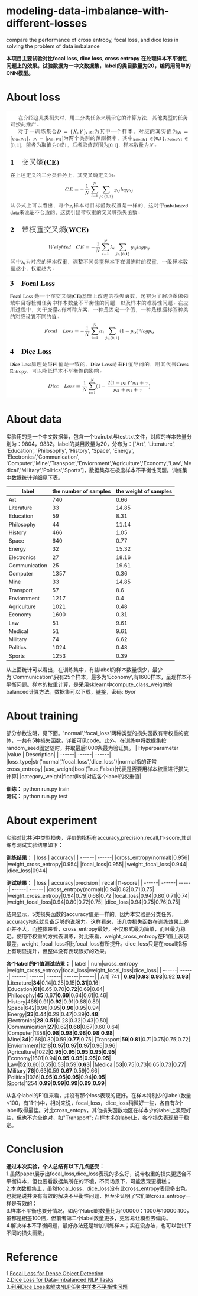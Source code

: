 # modeling-data-imbalance-with-different-losses
compare the performance of cross entropy, focal loss, and dice loss in solving the problem of data imbalance

**本项目主要试验对比focal loss, dice loss, cross entropy 在处理样本不平衡性问题上的效果。试验数据为一中文数据集，label的类目数量为20，编码用简单的CNN模型。**

# About loss
![image](https://github.com/cjymz886/modeling-data-imbalance-with-different-losses/blob/main/imgs/about_loss1.png)
![image](https://github.com/cjymz886/modeling-data-imbalance-with-different-losses/blob/main/imgs/about_loss2.png)

# About data
实验用的是一个中文数据集，包含一个train.txt与test.txt文件，对应的样本数量分别为：9804，9832。label的类目数量为20，分布为：['Art', 'Literature', 'Education', 'Philosophy', 'History', 'Space', 'Energy', 'Electronics','Communication', 'Computer','Mine','Transport','Enviornment','Agriculture','Economy','Law','Medical','Military','Politics','Sports']，数据集存在极度样本不平衡性问题。训练集中数据统计详细见下表。

| label | the number of samples | the weight of samples|
| ------| ------| ------|
| Art| 740 | 0.66|
|Literature|33|14.85|
|Education|59|8.31|
|Philosophy|44|11.14|
|History|466|1.05|
|Space|640|0.77|
|Energy|32|15.32|
|Electronics|27|18.16|
|Communication|25|19.61|
|Computer|1357|0.36|
|Mine|33|14.85|
|Transport|57|8.6|
|Enviornment|1217|0.4|
|Agriculture|1021|0.48|
|Economy|1600|0.31|
|Law|51|9.61|
|Medical|51|9.61|
|Military|74|6.62|
|Politics|1024|0.48|
|Sports|1253|0.39|

从上面统计可以看出，在训练集中，有些label的样本数量很少，最少为'Communication',只有25个样本，最多为'Economy',有1600样本，呈现样本不平衡问题。样本的权重计算，是采用sklearn中compute_class_weight的balanced计算方法。数据集可以下载，[链接](https://pan.baidu.com/s/1tuMbfb2pQ50Dx3IhwPP4Bg)，密码: 6yor

# About training
部分参数说明，见下面。'normal','focal_loss'两种类型的损失函数有带权重的变体，一共有5种损失函数，详细可见code。此外，在训练中将数据集按random_seed固定随时，并取最后1000条最为验证集。
| Hyperparameter |value | Description|
| ------| ------| ------|
|loss_type|str('normal','focal_loss','dice_loss')|normal指的正常cross_entropy|
|use_weight|bool(True,False)|代表是否要用样本权重进行损失计算|
|category_weight|float(list)|对应各个label的权重值|

**训练：** python run.py train <br>
**测试：** python run.py test <br>

# About experiment
实验对比共5中类型损失，评价的指标有accuracy,precision,recall,f1-score,其训练与测试实验结果如下：

**训练结果：**
| loss | accuracy|
| ------| ------|
|cross_entropy(normal)|0.956|
|weight_cross_entropy|0.954|
|focal_loss|0.955|
|weight_focal_loss|0.944|
|dice_loss|0944|

**测试结果：**
| loss | accuracy|precision | recall|f1-score|
| ------| ------| ------| ------| ------|
|cross_entropy(normal)|0.94|0.82|0.71|0.75|
|weight_cross_entropy|0.94|0.79|0.68|0.72
|focal_loss|0.94|0.80|0.71|0.74|
|weight_focal_loss|0.94|0.80|0.72|0.75|
|dice_loss|0.94|0.75|0.76|0.75|

结果显示，5类损失函数的accuracy值是一样的。因为本实验是分类任务，accuracy指标就具备足够的说服力。这样看来，该几类损失函数在训练效果上差距并不大，而整体来看，cross_entropy最好，不仅形式最为简单，而且最为稳定。使用带权重的方式去训练，对比来看，weight_cross_entropy在F1值上表现最差，weight_focal_loss相比focal_loss有所提升。dice_loss只是在recall指标上有明显提升，但整体没有表现很好的效果。

 **各个label的F1值测试结果：**
 | label | num|cross_entropy |weight_cross_entropy|focal_loss|weight_focal_loss|dice_loss|
| ------| ------| ------| ------| ------| ------|------|
| Art| 741 | **0.93**|**0.93**|**0.93**|0.92|**0.93**|
|Literature|**34**|0.14|0.25|0.15|**0.31**|0.16|
|Education|**61**|0.65|0.70|**0.72**|0.69|0.64|
|Philosophy|**45**|0.67|**0.69**|0.64|0.61|0.46|
|History|468|0.91|**0.92**|0.91|0.88|0.89|
|Space|642|0.96|0.95|**0.96**|0.95|0.94|
|Energy|**33**|0.44|0.29|0.47|0.39|**0.48**|
|Electronics|**28**|**0.51**|0.28|0.32|0.43|0.50|
|Communication|**27**|0.62|**0.68**|0.67|0.60|0.64|
|Computer|1358|**0.98**|**0.98**|**0.98**|**0.98**|**0.98**|
|Mine|**34**|0.68|0.30|0.59|**0.77**|0.75|
|Transport|**59**|**0.81**|0.71|0.75|0.75|0.72|
|Enviornment|1218|**0.97**|**0.97**|**0.97**|0.96|0.96|
|Agriculture|1022|**0.95**|**0.95**|**0.95**|**0.95**|**0.95**|
|Economy|1601|0.94|**0.95**|**0.95**|**0.95**|**0.95**|
|Law|**52**|0.60|0.55|0.53|0.59|**0.63**|
|Medical|**53**|0.75|0.73|0.65|0.73|**0.77**|
|Military|**76**|0.63|0.59|**0.67**|0.59|0.66|
|Politics|1026|**0.95**|**0.95**|**0.95**|0.94|**0.95**|
|Sports|1254|**0.99**|**0.99**|**0.99**|**0.99**|**0.99**|
 
 
从各个label的F1值来看，并没有那个loss表现的更好。在样本特别少的label(数量<100，有11个)中，相对来说，focal_loss，dice_loss稍微好一些，各自有3个label取得最佳。对比cross_entopy，其他损失函数地区在样本少的label上表现好些，但也不完全绝对，如"Transport"; 在样本多的label上，各个损失表现趋于稳定。

# Conclusion
**通过本次实验，个人总结有以下几点感受：**<br>
1.虽然paper展示出focal_loss,dice_loss表现的多么好，说带权重的损失更适合不平衡样本，但也要看数据集所在的环境，不同场景下，可能表现更槽糕；<br>
2.本次数据集上，虽然focal_loss，dice_loss没有比cross_entropy表现多出色，也就是说并没有有效的解决不平衡性问题，但至少证明了它们跟cross_entropy一样是有效的；<br>
3.样本不平衡也要分情况，如两个label的数量比为100000：1000与10000:100，虽都是相差100倍，但前者第二个label数量更多，更容易让模型去偏向。<br>
4.解决样本不平衡问题，最好办法还是增加训练样本；实在没办法，也可以尝试下不同的损失函数。<br>

# Reference
1.[Focal Loss for Dense Object Detection](https://openaccess.thecvf.com/content_ICCV_2017/papers/Lin_Focal_Loss_for_ICCV_2017_paper.pdf)<br>
2.[Dice Loss for Data-imbalanced NLP Tasks](https://www.aclweb.org/anthology/2020.acl-main.45.pdf)<br>
3.[利用Dice Loss来解决NLP任务中样本不平衡性问题](https://zhuanlan.zhihu.com/p/373821653)<br>

